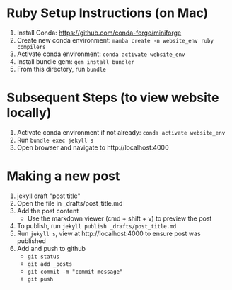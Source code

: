 # Ruby Setup Instructions (on Mac)

1. Install Conda: https://github.com/conda-forge/miniforge
2. Create new conda environment: `mamba create -n website_env ruby compilers`
3. Activate conda environment: `conda activate website_env`
4. Install bundle gem: `gem install bundler`
5. From this directory, run `bundle`

# Subsequent Steps (to view website locally)

1. Activate conda environment if not already: `conda activate website_env`
2. Run `bundle exec jekyll s`
3. Open browser and navigate to http://localhost:4000


# Making a new post

1. jekyll draft "post title"
2. Open the file in _drafts/post_title.md
3. Add the post content
    - Use the markdown viewer (cmd + shift + v) to preview the post
4. To publish, run `jekyll publish _drafts/post_title.md`
5. Run `jekyll s`, view at http://localhost:4000 to ensure post was published
6. Add and push to github
    - `git status`
    - `git add _posts`
    - `git commit -m "commit message"`
    - `git push`
